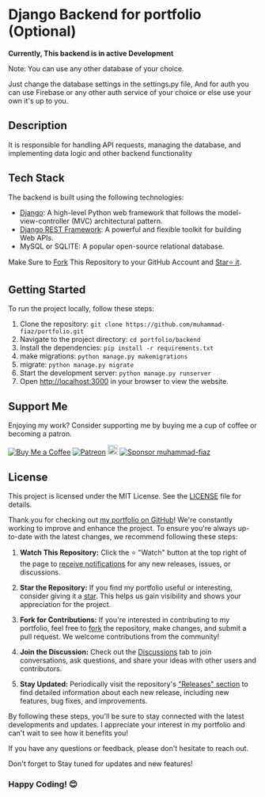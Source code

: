# Django Backend for portfolio (Optional)

**Currently, This backend is in active Development**

Note: You can use any other database of your choice.

Just change the database settings in the settings.py file, 
And for auth you can use Firebase or any other auth service of your choice or else use your own it's up to you. 

## Description

It is responsible for handling API requests, managing the database, and implementing data logic and other backend functionality

## Tech Stack

The backend is built using the following technologies:

- [Django](https://www.djangoproject.com/): A high-level Python web framework that follows the model-view-controller (MVC) architectural pattern.
- [Django REST Framework](https://www.django-rest-framework.org/): A powerful and flexible toolkit for building Web APIs.
- MySQL or SQLITE: A popular open-source relational database.

Make Sure to [Fork](https://github.com/muhammad-fiaz/portfolio/fork) This Repository to your GitHub Account and [Star⭐ it](https://github.com/muhammad-fiaz/portfolio/stargazers).

## Getting Started

To run the project locally, follow these steps:

1. Clone the repository: `git clone https://github.com/muhammad-fiaz/portfolio.git`
2. Navigate to the project directory: `cd portfolio/backend`
3. Install the dependencies: `pip install -r requirements.txt`
4. make migrations: `python manage.py makemigrations`
5. migrate: `python manage.py migrate`
6. Start the development server: `python manage.py runserver`
7. Open [http://localhost:3000](http://localhost:3000) in your browser to view the website.



## Support Me

Enjoying my work? Consider supporting me by buying me a cup of coffee or becoming a patron.

[![Buy Me a Coffee](https://img.shields.io/badge/Buy%20Me%20a%20Coffee-Donate-orange?logo=buy-me-a-coffee&s=20)](https://www.buymeacoffee.com/muhammadfiaz)
[![Patreon](https://img.shields.io/badge/Patreon-Support-red?logo=patreon&s=20)](https://www.patreon.com/muhammad_fiaz)
<a href="https://ko-fi.com/muhammadfiaz"><img src="https://ko-fi.com/img/githubbutton_sm.svg" alt="Ko-fi" height="20"></a>
[![Sponsor muhammad-fiaz](https://img.shields.io/badge/Sponsor-muhammad--fiaz-brightgreen?logo=github)](https://github.com/sponsors/muhammad-fiaz)



## License

This project is licensed under the MIT License. See the [LICENSE](https://github.com/muhammad-fiaz/portfolio/blob/main/backend/LICENSE.md) file for details.


Thank you for checking out [my portfolio on GitHub](https://github.com/muhammad-fiaz/portfolio)! We're constantly working to improve and enhance the project. To ensure you're always up-to-date with the latest changes, we recommend following these steps:

1. **Watch This Repository:** Click the ⭐️ "Watch" button at the top right of the page to [receive notifications](https://docs.github.com/en/account-and-profile/managing-subscriptions-and-notifications-on-github/watching-and-unwatching-repositories) for any new releases, issues, or discussions.

2. **Star the Repository:** If you find my portfolio useful or interesting, consider giving it a [star](https://github.com/muhammad-fiaz/portfolio/stargazers). This helps us gain visibility and shows your appreciation for the project.

3. **Fork for Contributions:** If you're interested in contributing to my portfolio, feel free to [fork](https://github.com/muhammad-fiaz/portfolio/fork) the repository, make changes, and submit a pull request. We welcome contributions from the community!

4. **Join the Discussion:** Check out the [Discussions](https://github.com/muhammad-fiaz/portfolio/discussions) tab to join conversations, ask questions, and share your ideas with other users and contributors.

5. **Stay Updated:** Periodically visit the repository's ["Releases" section](https://github.com/muhammad-fiaz/portfolio/releases) to find detailed information about each new release, including new features, bug fixes, and improvements.

By following these steps, you'll be sure to stay connected with the latest developments and updates. I appreciate your interest in my portfolio and can't wait to see how it benefits you!

If you have any questions or feedback, please don't hesitate to reach out.

Don't forget to Stay tuned for updates and new features!




### Happy Coding! 😊
